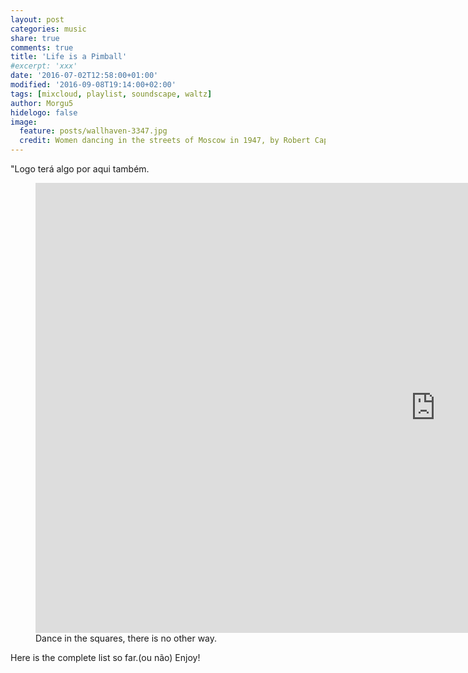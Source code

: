 ```yaml
---
layout: post
categories: music
share: true
comments: true
title: 'Life is a Pimball'
#excerpt: 'xxx'
date: '2016-07-02T12:58:00+01:00'
modified: '2016-09-08T19:14:00+02:00'
tags: [mixcloud, playlist, soundscape, waltz]
author: Morgu5
hidelogo: false
image:
  feature: posts/wallhaven-3347.jpg
  credit: Women dancing in the streets of Moscow in 1947, by Robert Capa. 
---
```


"Logo terá algo por aqui também. 

<div class="invisible no-print">
<figure>
	<iframe width="1280" height="720" src="https://www.youtube.com/embed/4AKbUm8GrbM" frameborder="0" allowfullscreen></iframe>
	<figcaption>Dance in the squares, there is no other way.</figcaption>
</figure>
</div>

Here is the complete list so far.(ou não) Enjoy!

